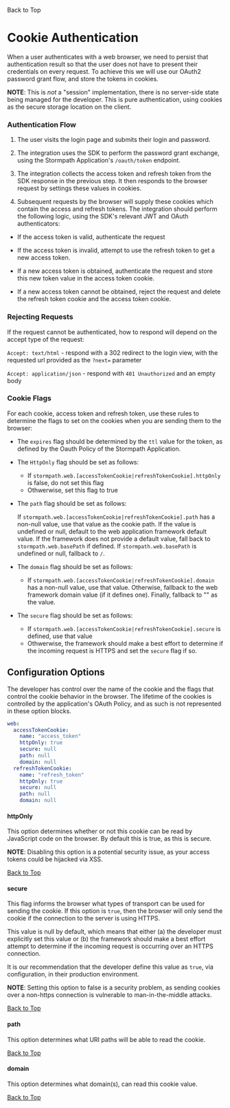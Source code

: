 <a name="#top">Back to Top</a>

# Cookie Authentication

When a user authenticates with a web browser, we need to persist that authentication
result so that the user does not have to present their credentials on every request.
To achieve this we will use our OAuth2 password grant flow, and store the
tokens in cookies.

**NOTE**: This is *not* a "session" implementation, there is no server-side
state being managed for the developer.  This is pure authentication, using
cookies as the secure storage location on the client.

### Authentication Flow

1. The user visits the login page and submits their login and password.

2. The integration uses the SDK to perform the password grant exchange, using
    the Stormpath Application's `/oauth/token` endpoint.

3. The integration collects the access token and refresh token from the SDK
    response in the previous step.  It then responds to the browser request by
    settings these values in cookies.

4. Subsequent requests by the browser will supply these cookies which contain the
    access and refresh tokens.  The integration should perform the following
    logic, using the SDK's relevant JWT and OAuth authenticators:

  * If the access token is valid, authenticate the request

  * If the access token is invalid, attempt to use the refresh token to get a
  new access token.

  * If a new access token is obtained, authenticate the request and store this
  new token value in the access token cookie.

  * If a new access token cannot be obtained, reject the request and delete the
    refresh token cookie and the access token cookie.

### Rejecting Requests

If the request cannot be authenticated, how to respond will depend on the
accept type of the request:

`Accept: text/html` - respond with a 302 redirect to the login view, with
the requested url provided as the `?next=` parameter

`Accept: application/json` - respond with `401 Unauthorized` and an empty
body

### Cookie Flags

For each cookie, access token and refresh token, use these rules to determine
the flags to set on the cookies when you are sending them to the browser:

* The `expires` flag should be determined by the `ttl` value for the
token, as defined by the Oauth Policy of the Stormpath Application.

* The `HttpOnly` flag should be set as follows:

  * If `stormpath.web.[accessTokenCookie|refreshTokenCookie].httpOnly` is false, do not set this flag
  * Othwerwise, set this flag to true

* The `path` flag should be set as follows:

  If `stormpath.web.[accessTokenCookie|refreshTokenCookie].path` has a non-null
  value, use that value as the cookie path. If the value is undefined or null,
  default to the web application framework default value. If the framework does
  not provide a default value, fall back to `stormpath.web.basePath` if defined.
  If `stormpath.web.basePath` is undefined or null, fallback to `/`.

* The `domain` flag should be set as follows:

  * If `stormpath.web.[accessTokenCookie|refreshTokenCookie].domain` has a
  non-null value, use that value.  Otherwise, fallback to the web framework
  domain value (if it defines one).  Finally, fallback to "" as the value.

* The `secure` flag should be set as follows:

  * If `stormpath.web.[accessTokenCookie|refreshTokenCookie].secure` is defined, use that value
  * Othwerwise, the framework should make a best effort to determine if the
    incoming request is HTTPS and set the `secure` flag if so.

## <a name="Configuration Options"></a> Configuration Options

The developer has control over the name of the cookie and the flags that
control the cookie behavior in the browser.  The lifetime of the cookies is
controlled by the application's OAuth Policy, and as such is not represented
in these option blocks.

```yaml
web:
  accessTokenCookie:
    name: "access_token"
    httpOnly: true
    secure: null
    path: null
    domain: null
  refreshTokenCookie:
    name: "refresh_token"
    httpOnly: true
    secure: null
    path: null
    domain: null
```

#### <a name="http-only"></a> httpOnly

This option determines whether or not this cookie can be read by JavaScript code
on the browser.  By default this is true, as this is secure.

**NOTE**: Disabling this option is a potential security issue, as your access
tokens could be hijacked via XSS.

<a href="#top">Back to Top</a>


#### <a name="secure"></a> secure

This flag informs the browser what types of transport can be used for sending
the cookie.  If this option is `true`, then the browser will only send the
cookie if the connection to the server is using HTTPS.

This value is null by default, which means that either (a) the developer must
explicitly set this value or (b) the framework should make a best effort attempt
to determine if the incoming request is occurring over an HTTPS connection.

It is our recommendation that the developer define this value as `true`, via
configuration, in their production environment.

**NOTE**: Setting this option to false is a security problem, as sending
cookies over a non-https connection is vulnerable to man-in-the-middle attacks.

<a href="#top">Back to Top</a>


#### <a name="path"></a> path

This option determines what URI paths will be able to read the cookie.

<a href="#top">Back to Top</a>


#### <a name="domain"></a> domain

This option determines what domain(s), can read this cookie value.

<a href="#top">Back to Top</a>

